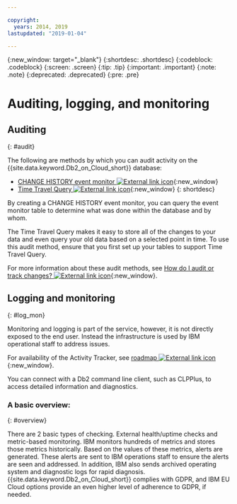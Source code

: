 ```yaml
---

copyright:
  years: 2014, 2019
lastupdated: "2019-01-04"

---
```


<!-- Attribute definitions --> 
{:new_window: target="_blank"}
{:shortdesc: .shortdesc}
{:codeblock: .codeblock}
{:screen: .screen}
{:tip: .tip}
{:important: .important}
{:note: .note}
{:deprecated: .deprecated}
{:pre: .pre}

<!-- Rimas, please change page name to: Audit, Logs & Monitoring -->

# Auditing, logging, and monitoring

## Auditing
{: #audit}

The following are methods by which you can audit activity on the {{site.data.keyword.Db2_on_Cloud_short}} database:

* [CHANGE HISTORY event monitor ![External link icon](../../icons/launch-glyph.svg "External link icon")](https://www.ibm.com/support/knowledgecenter/en/SSEPGG_11.1.0/com.ibm.db2.luw.sql.ref.doc/doc/r0059363.html){:new_window}
* [Time Travel Query ![External link icon](../../icons/launch-glyph.svg "External link icon")](https://developer.ibm.com/answers/questions/426878/how-do-i-use-time-travel-query-in-db2-or-db2-on-cl/){:new_window}
{: shortdesc}

By creating a CHANGE HISTORY event monitor, you can query the event monitor table to determine what was done within the database and by whom. 

The Time Travel Query makes it easy to store all of the changes to your data and even query your old data based on a selected point in time. To use this audit method, ensure that you first set up your tables to support Time Travel Query.

For more information about these audit methods, see [How do I audit or track changes? ![External link icon](../../icons/launch-glyph.svg "External link icon")](https://developer.ibm.com/answers/questions/427780/how-can-i-audit-or-track-changes-dropped-tables-to.html){:new_window}.

## Logging and monitoring
{: #log_mon}

Monitoring and logging is part of the service, however, it is not directly exposed to the end user. Instead the infrastructure is used by IBM operational staff to address issues.  

For availability of the Activity Tracker, see [roadmap ![External link icon](../../icons/launch-glyph.svg "External link icon")](https://ibm.biz/db2oncloud-roadmap){:new_window}.

You can connect with a Db2 command line client, such as CLPPlus, to access detailed information and diagnostics.

### A basic overview:
{: #overview}

There are 2 basic types of checking. External health/uptime checks and metric-based monitoring. IBM monitors hundreds of metrics and stores those metrics historically. Based on the values of these metrics, alerts are generated. These alerts are sent to IBM operations staff to ensure the alerts are seen and addressed. In addition, IBM also sends archived operating system and diagnostic logs for rapid diagnosis. {{site.data.keyword.Db2_on_Cloud_short}} complies with GDPR, and IBM EU Cloud options provide an even higher level of adherence to GDPR, if needed.
